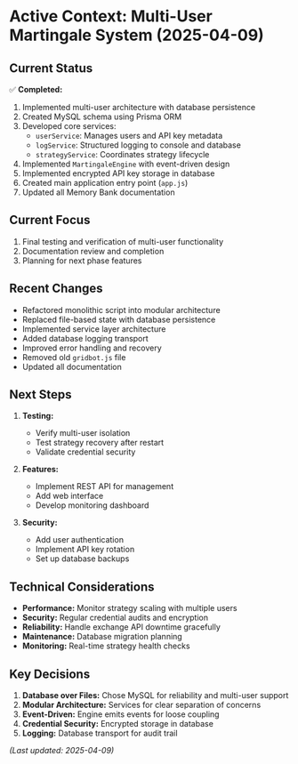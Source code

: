 # Active Context: Multi-User Martingale System (2025-04-09)

## Current Status

✅ **Completed:**
1. Implemented multi-user architecture with database persistence
2. Created MySQL schema using Prisma ORM
3. Developed core services:
   - `userService`: Manages users and API key metadata
   - `logService`: Structured logging to console and database
   - `strategyService`: Coordinates strategy lifecycle
4. Implemented `MartingaleEngine` with event-driven design
5. Implemented encrypted API key storage in database
6. Created main application entry point (`app.js`) 
7. Updated all Memory Bank documentation

## Current Focus

1. Final testing and verification of multi-user functionality
2. Documentation review and completion
3. Planning for next phase features

## Recent Changes

- Refactored monolithic script into modular architecture
- Replaced file-based state with database persistence
- Implemented service layer architecture
- Added database logging transport
- Improved error handling and recovery
- Removed old `gridbot.js` file
- Updated all documentation

## Next Steps

1. **Testing:**
   - Verify multi-user isolation
   - Test strategy recovery after restart
   - Validate credential security

2. **Features:**
   - Implement REST API for management
   - Add web interface
   - Develop monitoring dashboard

3. **Security:**
   - Add user authentication
   - Implement API key rotation
   - Set up database backups

## Technical Considerations

- **Performance:** Monitor strategy scaling with multiple users
- **Security:** Regular credential audits and encryption
- **Reliability:** Handle exchange API downtime gracefully
- **Maintenance:** Database migration planning
- **Monitoring:** Real-time strategy health checks

## Key Decisions

1. **Database over Files:** Chose MySQL for reliability and multi-user support
2. **Modular Architecture:** Services for clear separation of concerns
3. **Event-Driven:** Engine emits events for loose coupling
4. **Credential Security:** Encrypted storage in database
5. **Logging:** Database transport for audit trail

*(Last updated: 2025-04-09)*
